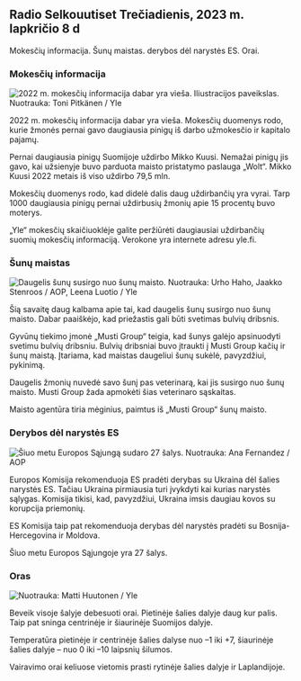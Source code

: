 ## Radio Selkouutiset Trečiadienis, 2023 m. lapkričio 8 d

Mokesčių informacija. Šunų maistas. derybos dėl narystės ES. Orai.

### Mokesčių informacija

![2022 m. mokesčių informacija dabar yra vieša. Iliustracijos paveikslas. Nuotrauka: Toni Pitkänen / Yle](https://images.cdn.yle.fi/image/upload/c_crop,h_2628,w_4672,x_747,y_536/ar_1.777777777777777,c_fill,g_faces/,h_pr_670q_auto:eco/f_auto/fl_lossy/v1692260664/39-115812464ddd8da1ad5a)

2022 m. mokesčių informacija dabar yra vieša. Mokesčių duomenys rodo, kurie žmonės pernai gavo daugiausia pinigų iš darbo užmokesčio ir kapitalo pajamų.

Pernai daugiausia pinigų Suomijoje uždirbo Mikko Kuusi. Nemažai pinigų jis gavo, kai užsienyje buvo parduota maisto pristatymo paslauga „Wolt“. Mikko Kuusi 2022 metais iš viso uždirbo 79,5 mln.

Mokesčių duomenys rodo, kad didelė dalis daug uždirbančių yra vyrai. Tarp 1000 daugiausia pinigų pernai uždirbusių žmonių apie 15 procentų buvo moterys.

„Yle“ mokesčių skaičiuoklėje galite peržiūrėti daugiausiai uždirbančių suomių mokesčių informaciją. Verokone yra internete adresu yle.fi.

### Šunų maistas

![Daugelis šunų susirgo nuo šunų maisto. Nuotrauka: Urho Haho, Jaakko Stenroos / AOP, Leena Luotio / Yle](https://images.cdn.yle.fi/image/upload/c_crop,h_1080,w_1919,x_0,y_0/ar_1.7777777777777777,c_filh_675,w_1200/dpr_1.0/q_auto:eco/f_auto/fl_lossy/v1699386970/39-11965956548f484ed3bb)

Šią savaitę daug kalbama apie tai, kad daugelis šunų susirgo nuo šunų maisto. Dabar paaiškėjo, kad priežastis gali būti svetimas bulvių dribsnis.

Gyvūnų tiekimo įmonė „Musti Group“ teigia, kad šunys galėjo apsinuodyti svetimu bulvių dribsniu. Bulvių dribsniai buvo įtraukti į Musti Group kačių ir šunų maistą. Įtariama, kad maistas daugeliui šunų sukėlė, pavyzdžiui, pykinimą.

Daugelis žmonių nuvedė savo šunį pas veterinarą, kai jis susirgo nuo šunų maisto. Musti Group žada apmokėti šias veterinaro sąskaitas.

Maisto agentūra tiria mėginius, paimtus iš „Musti Group“ šunų maisto.

### Derybos dėl narystės ES

![Šiuo metu Europos Sąjungą sudaro 27 šalys. Nuotrauka: Ana Fernandez / AOP](https://images.cdn.yle.fi/image/upload/c_crop,h_2394,w_4256,x_0,y_419/ar_1.7777777777777777,c_fill,g_faces,h_6201./d_pr1275,0q_auto:eco/f_auto/fl_lossy/v1632407032/39-857648614c8a7c923f2)

Europos Komisija rekomenduoja ES pradėti derybas su Ukraina dėl šalies narystės ES. Tačiau Ukraina pirmiausia turi įvykdyti kai kurias narystės sąlygas. Komisija tikisi, kad, pavyzdžiui, Ukraina imsis daugiau kovos su korupcija priemonių.

ES Komisija taip pat rekomenduoja derybas dėl narystės pradėti su Bosnija-Hercegovina ir Moldova.

Šiuo metu Europos Sąjungoje yra 27 šalys.

### Oras

![ Nuotrauka: Matti Huutonen / Yle](https://images.cdn.yle.fi/image/upload/c_crop,h_1080,w_1919,x_0,y_0/ar_1.7777777777777777,c_fill,g_faces/,h_1270/0/q_auto:eco/f_auto/fl_lossy/v1699449326/39-1197700654b89b86284a)

Beveik visoje šalyje debesuoti orai. Pietinėje šalies dalyje daug kur palis. Taip pat sninga centrinėje ir šiaurinėje Suomijos dalyje.

Temperatūra pietinėje ir centrinėje šalies dalyse nuo –1 iki +7, šiaurinėje šalies dalyje – nuo 0 iki –10 laipsnių šilumos.

Vairavimo orai keliuose vietomis prasti rytinėje šalies dalyje ir Laplandijoje.